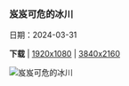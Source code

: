 ### 岌岌可危的冰川

日期：2024-03-31

**下载**  |  [1920x1080](https://cn.bing.com/th?id=OHR.MontBlancGlacier_ZH-CN2918240023_1920x1080.jpg)  |  [3840x2160](https://cn.bing.com/th?id=OHR.MontBlancGlacier_ZH-CN2918240023_UHD.jpg)

![岌岌可危的冰川](https://cn.bing.com/th?id=OHR.MontBlancGlacier_ZH-CN2918240023_1920x1080.jpg "勃朗峰上的冰海，夏慕尼，法国 (© Hagenmuller Jean-François/Hemis/Alamy)")

